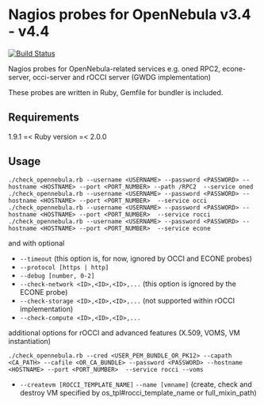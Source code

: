 Nagios probes for OpenNebula v3.4 - v4.4
========================================

[![Build Status](https://travis-ci.org/arax/opennebula-nagios-probes.png)](https://travis-ci.org/arax/opennebula-nagios-probes)

Nagios probes for OpenNebula-related services e.g. oned RPC2, econe-server, occi-server and rOCCI server (GWDG implementation)

These probes are written in Ruby, Gemfile for bundler is included.

## Requirements
1.9.1 =< Ruby version =< 2.0.0

## Usage

~~~
./check_opennebula.rb --username <USERNAME> --password <PASSWORD> --hostname <HOSTNAME> --port <PORT_NUMBER> --path /RPC2  --service oned
./check_opennebula.rb --username <USERNAME> --password <PASSWORD> --hostname <HOSTNAME> --port <PORT_NUMBER>  --service occi
./check_opennebula.rb --username <USERNAME> --password <PASSWORD> --hostname <HOSTNAME> --port <PORT_NUMBER>  --service rocci
./check_opennebula.rb --username <USERNAME> --password <PASSWORD> --hostname <HOSTNAME> --port <PORT_NUMBER>  --service econe
~~~

and with optional

* `--timeout` (this option is, for now, ignored by OCCI and ECONE probes)
* `--protocol [https | http]`
* `--debug [number, 0-2]`
* `--check-network <ID>,<ID>,<ID>,...` (this option is ignored by the ECONE probe)
* `--check-storage <ID>,<ID>,<ID>,...` (not supported within rOCCI implementation)
* `--check-compute <ID>,<ID>,<ID>,...`

additional options for rOCCI and advanced features (X.509, VOMS, VM instantiation)
~~~
./check_opennebula.rb --cred <USER_PEM_BUNDLE_OR_PK12> --capath <CA_PATH> --cafile <OR_CA_BUNDLE> --password <PASSWORD> --hostname <HOSTNAME> --port <PORT_NUMBER>  --service rocci --voms
~~~

* `--createvm [ROCCI_TEMPLATE_NAME]` `--name [vmname]` (create, check and destroy VM specified by os_tpl#rocci_template_name or full_mixin_path)
